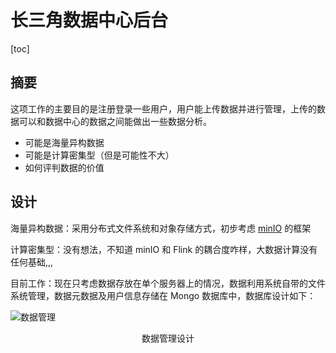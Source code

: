 # 长三角数据中心后台

[toc]

## 摘要

这项工作的主要目的是注册登录一些用户，用户能上传数据并进行管理，上传的数据可以和数据中心的数据之间能做出一些数据分析。

- 可能是海量异构数据
- 可能是计算密集型（但是可能性不大）
- 如何评判数据的价值

## 设计

海量异构数据：采用分布式文件系统和对象存储方式，初步考虑 [minIO](http://www.minio.org.cn/overview.shtml) 的框架

计算密集型：没有想法，不知道 minIO 和 Flink 的耦合度咋样，大数据计算没有任何基础,,,



目前工作：现在只考虑数据存放在单个服务器上的情况，数据利用系统自带的文件系统管理，数据元数据及用户信息存储在 Mongo 数据库中，数据库设计如下：

![数据管理](http://111.229.14.128:9001/wutian/1641384988_5pWw5o2u566h55CG.png)

<div align='center'>数据管理设计</div>

